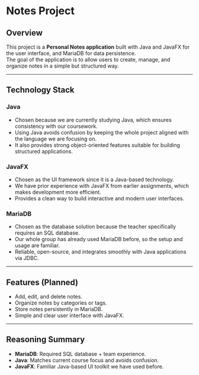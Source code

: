 # Notes Project

## Overview
This project is a **Personal Notes application** built with Java and JavaFX for the user interface, and MariaDB for data persistence.  
The goal of the application is to allow users to create, manage, and organize notes in a simple but structured way.  

---

## Technology Stack

### **Java**
- Chosen because we are currently studying Java, which ensures consistency with our coursework.  
- Using Java avoids confusion by keeping the whole project aligned with the language we are focusing on.  
- It also provides strong object-oriented features suitable for building structured applications.  

### **JavaFX**
- Chosen as the UI framework since it is a Java-based technology.  
- We have prior experience with JavaFX from earlier assignments, which makes development more efficient.  
- Provides a clean way to build interactive and modern user interfaces.  

### **MariaDB**
- Chosen as the database solution because the teacher specifically requires an SQL database.  
- Our whole group has already used MariaDB before, so the setup and usage are familiar.  
- Reliable, open-source, and integrates smoothly with Java applications via JDBC.  

---

## Features (Planned)
- Add, edit, and delete notes.  
- Organize notes by categories or tags.  
- Store notes persistently in MariaDB.  
- Simple and clear user interface with JavaFX.  

---

## Reasoning Summary
- **MariaDB**: Required SQL database + team experience.  
- **Java**: Matches current course focus and avoids confusion.  
- **JavaFX**: Familiar Java-based UI toolkit we have used before.  
